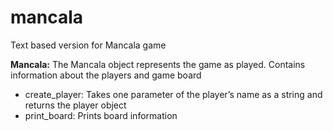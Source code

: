 # mancala
Text based version for Mancala game

**Mancala:** The Mancala object represents the game as played. Contains information about the players and game board
- create_player: Takes one parameter of the player’s name as a string and returns the player object
- print_board: Prints board information
